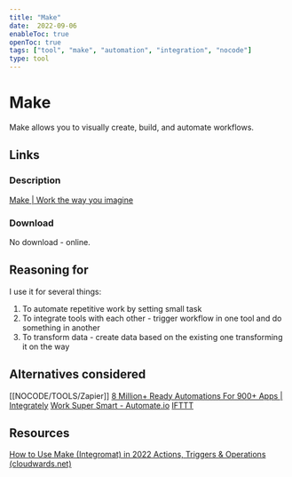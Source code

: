 ```yaml
---
title: "Make"
date:  2022-09-06
enableToc: true
openToc: true
tags: ["tool", "make", "automation", "integration", "nocode"]
type: tool
---
```

# Make
Make allows you to visually create, build, and automate workflows.

## Links
### Description
[Make | Work the way you imagine](https://www.make.com/en)
### Download
No download - online.
## Reasoning for
I use it for several things:
1. To automate repetitive work by setting small task
2. To integrate tools with each other - trigger workflow in one tool and do something in another
3. To transform data - create data based on the existing one transforming it on the way

## Alternatives considered
[[NOCODE/TOOLS/Zapier]]
[8 Million+ Ready Automations For 900+ Apps | Integrately](https://integrately.com/)
[Work Super Smart - Automate.io](https://automate.io/)
[IFTTT](https://ifttt.com/)
## Resources
[How to Use Make (Integromat) in 2022 Actions, Triggers & Operations (cloudwards.net)](https://www.cloudwards.net/how-to-use-integromat/)
